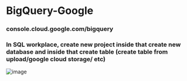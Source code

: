 # BigQuery-Google

### console.cloud.google.com/bigquery
### In SQL workplace, create new project inside that create new database and inside that create table (create table from upload/google cloud storage/ etc)
![image](https://user-images.githubusercontent.com/67209958/219504643-68461672-daf3-482b-9902-4544faac1edd.png)
